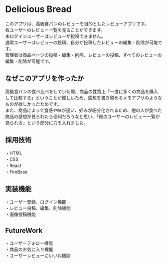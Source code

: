 # Delicious Bread

このアプリは、高級食パンのレビューを目的としたレビューアプリです。<br>
各ユーザーのレビュー一覧を見ることができます。<br>
未ログインユーザーはレビューが投稿できません。<br>
通常ユーザーはレビューの投稿、自分が投稿したレビューの編集・削除が可能です。<br>
管理者は商品ページの投稿・編集・削除、レビューの投稿、すべてのレビューの編集・削除が可能です。<br>

## なぜこのアプリを作ったか

高級食パンの食べ比べをしていた際、商品の性質上「一度に多くの商品を購入して比較する」ということが難しいため、感想を書き留めるメモアプリのようなものが欲しかったためです。<br>
また、商品によって食感や味が違い、好みが細分化されるため、他の人が食べた商品の感想が見られたら便利だろうなと思い、「他のユーザーのレビュー一覧が見られる」という部分に力を入れました。<br>


## 採用技術
・HTML<br>
・CSS<br>
・React<br>
・FireBase<br>

## 実装機能
・ユーザー登録、ログイン機能<br>
・レビュー投稿、編集、削除機能<br>
・画像投稿機能<br>

## FutureWork
・ユーザーフォロー機能<br>
・商品のお気に入り機能<br>
・ユーザーレビューにいいね機能<br>
